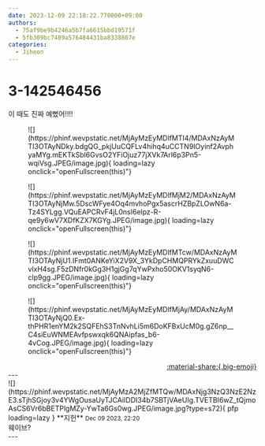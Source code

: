 ```yaml
---
date: 2023-12-09 22:18:22.770000+09:00
authors:
  - 75af9be9b4246a5b7fa6615bbd19571f
  - 5fb309bc7489a576484431ba8338807e
categories:
  - Jiheon
---
```


# 3-142546456

<div class="post-container" markdown="1">
<div class="content-container md-sidebar__scrollwrap" markdown="1">

이 때도 진짜 예뻤어!!!!
<figure markdown="1">
![](https://phinf.wevpstatic.net/MjAyMzEyMDlfMTI4/MDAxNzAyMTI3OTAyNDky.bdgQG_pkjUuCQFLv4hihq4uCCTN9IOyinf2AvphyaMYg.mEKTkSbl6GvsO2YFiOjuz77jXVk7Arl6p3Pn5-wqiVsg.JPEG/image.jpg){ loading=lazy onclick="openFullscreen(this)"}
</figure>

<figure markdown="1">
![](https://phinf.wevpstatic.net/MjAyMzEyMDlfMjM2/MDAxNzAyMTI3OTAyNjMw.5DscWFye4Oq4mvhoPgx5ascrHZBpZLOwN6a-Tz4SYLgg.VQuEAPCRvF4jL0nsI6elpz-R-qe9y6wV7XDfKZX7KGYg.JPEG/image.jpg){ loading=lazy onclick="openFullscreen(this)"}
</figure>

<figure markdown="1">
![](https://phinf.wevpstatic.net/MjAyMzEyMDlfMTcw/MDAxNzAyMTI3OTAyNjU1.IFmt0ANKeYiX2V9X_3YkDpCHMQPRYkZxuuDWCvlxH4sg.F5zDNfr0kGg3H1gjGg7qYwPxho50OKV1syqN6-clp9gg.JPEG/image.jpg){ loading=lazy onclick="openFullscreen(this)"}
</figure>

<figure markdown="1">
![](https://phinf.wevpstatic.net/MjAyMzEyMDlfMjAy/MDAxNzAyMTI3OTAyNjQ0.Ex-thPHR1enYM2k2SQFEhS3TnNvhLi5m6DoKFBxUcM0g.gZ6np__C4siEuWNMEAvfpswxqk6QNAipfas_b6-4vCog.JPEG/image.jpg){ loading=lazy onclick="openFullscreen(this)"}
</figure>


</div>
</div>

<div style="text-align: right;" markdown="1">
<a href="https://weverse.io/fromis9/fanpost/3-142546456" style="text-align: right;">:material-share:{.big-emoji}</a>
</div>
---

<div class="comments-container md-sidebar__scrollwrap" markdown="1">
<div class="comment" markdown="1">
<div class='id-container' markdown="1">
![](https://phinf.wevpstatic.net/MjAyMzA2MjZfMTQw/MDAxNjg3NzQ3NzE2NzE3.sTjhSGjoy3v4YWgOusaUyTJCAiIDDI34b7SBTjVAeUIg.TVETBI6wZ_tQjmoAsCS6Vr6bBETPlgMZy-YwTa6Gs0wg.JPEG/image.jpg?type=s72){ pfp loading=lazy }
**<span class="artist">지헌</span>** <small>Dec 09 2023, 22:20</small><br>
</div>
<div class='comment-body' markdown="1">
웨이브?
</div>
</div>
</div>
---
